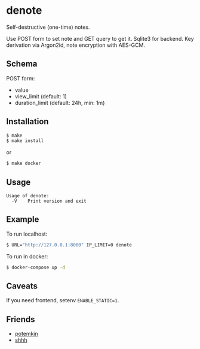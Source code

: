 # denote

Self-destructive (one-time) notes.

Use POST form to set note and GET query to get it. Sqlite3 for backend. Key 
derivation via Argon2id, note encryption with AES-GCM.

## Schema

POST form:
- value
- view_limit (default: 1)
- duration_limit (default: 24h, min: 1m)

## Installation
```sh
$ make
$ make install
```
or
```sh
$ make docker
```

## Usage
```text
Usage of denote:
  -V	Print version and exit
```

## Example

To run localhost:
```sh
$ URL="http://127.0.0.1:8000" IP_LIMIT=0 denote
```

To run in docker:
```sh
$ docker-compose up -d
```

## Caveats

If you need frontend, setenv `ENABLE_STATIC=1`.

## Friends
- [potemkin](https://github.com/Termina1/potemkin)
- [shhh](https://github.com/smallwat3r/shhh)

